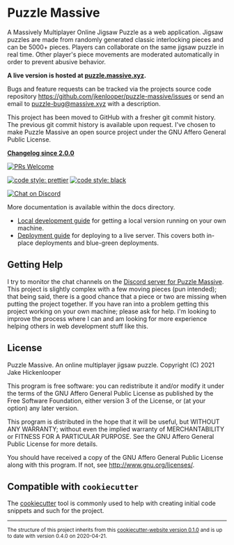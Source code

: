 # Puzzle Massive

A Massively Multiplayer Online Jigsaw Puzzle as a web application. Jigsaw
puzzles are made from randomly generated classic interlocking pieces and can be
5000+ pieces. Players can collaborate on the same jigsaw puzzle in real time.
Other player's piece movements are moderated automatically in order to prevent
abusive behavior.

**A live version is hosted at [puzzle.massive.xyz](http://puzzle.massive.xyz).**

Bugs and feature requests can be tracked via the projects source code repository
https://github.com/jkenlooper/puzzle-massive/issues
or send an email to puzzle-bug@massive.xyz with a description.

This project has been moved to GitHub with a fresher git commit history. The
previous git commit history is available upon request. I've chosen to make
Puzzle Massive an open source project under the GNU Affero General Public
License.

**[Changelog since 2.0.0](CHANGELOG.md)**

[![PRs Welcome](https://img.shields.io/badge/PRs-welcome-brightgreen.svg?style=flat-square)](http://makeapullrequest.com)

[![code style: prettier](https://img.shields.io/badge/code%20style-prettier-ff69b4.svg)](https://github.com/prettier/prettier)
[![code style: black](https://img.shields.io/badge/code%20style-black-000000.svg)](https://github.com/python/black)

[![Chat on Discord](https://img.shields.io/badge/chat-on%20Discord-green.svg)](https://discord.gg/uVhE2Kd)

More documentation is available within the docs directory.

- [Local development guide](docs/development.md) for getting a local version
  running on your own machine.
- [Deployment guide](docs/deployment.md) for deploying to a live server. This
  covers both in-place deployments and blue-green deployments.

## Getting Help

I try to monitor the chat channels on the [Discord server for Puzzle
Massive](https://discord.gg/uVhE2Kd). This project is slightly complex with
a few moving pieces (pun intended); that being said, there is a good chance that
a piece or two are missing when putting the project together. If you have ran
into a problem getting this project working on your own machine; please ask for
help. I'm looking to improve the process where I can and am looking for more
experience helping others in web development stuff like this.

## License

Puzzle Massive. An online multiplayer jigsaw puzzle.
Copyright (C) 2021 Jake Hickenlooper

This program is free software: you can redistribute it and/or modify
it under the terms of the GNU Affero General Public License as
published by the Free Software Foundation, either version 3 of the
License, or (at your option) any later version.

This program is distributed in the hope that it will be useful,
but WITHOUT ANY WARRANTY; without even the implied warranty of
MERCHANTABILITY or FITNESS FOR A PARTICULAR PURPOSE. See the
GNU Affero General Public License for more details.

You should have received a copy of the GNU Affero General Public License
along with this program. If not, see <http://www.gnu.org/licenses/>.

## Compatible with `cookiecutter`

The [cookiecutter](https://github.com/cookiecutter/cookiecutter) tool is commonly used to help with creating initial code
snippets and such for the project.

---

<small>The structure of this project inherits from this
[cookiecutter-website version 0.1.0](https://github.com/jkenlooper/cookiecutter-website)
and is up to date with version 0.4.0 on 2020-04-21.</small>
